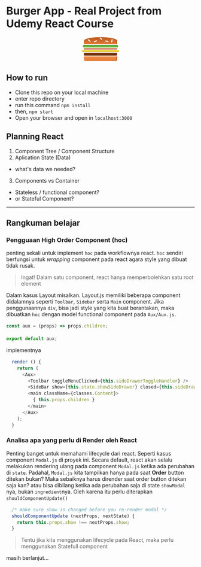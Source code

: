 # Burger App - Real Project from Udemy React Course

<center>
<img src="./src/assets/images/burger-logo.png" style="max-width: 100px">
</center>

## How to run

- Clone this repo on your local machine
- enter repo directory
- run this command `npm install`
- then, `npm start`
- Open your browser and open in `localhost:3000`

## Planning React
1. Component Tree / Component Structure
2. Aplication State (Data)
 - what's data we needed?
3. Components vs Container 
 - Stateless / functional component?
 - or Stateful Component?

 ---

 ## Rangkuman belajar

 ### Pengguaan High Order Component (hoc)
 penting sekali untuk implement `hoc` pada workflownya react. `hoc` sendiri berfungsi untuk _wrapping_ component pada react agara style yang dibuat tidak rusak. 

 > Ingat! Dalam satu component, react hanya memperbolehkan satu root element
 
 Dalam kasus Layout misalkan. Layout.js memiliki beberapa component didalamnya seperti `Toolbar`, `Sidebar` serta `Main` component. Jika penggunaannya `div`, bisa jadi style yang kita buat berantakan, maka dibuatkan `hoc` dengan model functional component pada `Aux/Aux.js`.
```js
const aux = (props) => props.children;

export default aux;
```
implementnya
```js
  render () {
    return (
      <Aux>
        <Toolbar toggleMenuClicked={this.sideDrawerToggleHandler} />
        <SideBar show={this.state.showSideDrawer} closed={this.sideDrawerClosedHandler} />
        <main className={classes.Content}>
          { this.props.children }
        </main>
      </Aux>
    );
  }
```

### Analisa apa yang perlu di Render oleh React
Penting banget untuk memahami lifecycle dari react. Seperti kasus component `Modal.js` di proyek ini. Secara default, react akan selalu melakukan rendering ulang pada component `Modal.js` ketika ada perubahan di `state`. Padahal, `Modal.js` kita tampilkan hanya pada saat **Order** button ditekan bukan? Maka sebaiknya harus dirender saat order button ditekan saja kan? atau bisa dibilang ketika ada perubahan saja di state `showModal` nya, bukan `ingredient`nya. Oleh karena itu perlu diterapkan `shouldComponentUpdate()`
```js
  /* make sure show is changed before you re-render modal */
  shouldComponentUpdate (nextProps, nextState) {
    return this.props.show !== nextProps.show;
  }
```

> Tentu jika kita menggunakan lifecycle pada React, maka perlu menggunakan Statefull component


masih berlanjut...